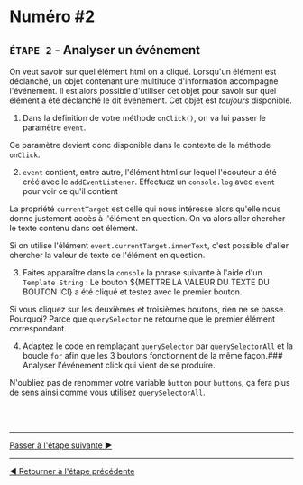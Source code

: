 # Numéro #2

## `ÉTAPE 2` - Analyser un événement
On veut savoir sur quel élément html on a cliqué. Lorsqu'un élément est déclanché, un objet contenant une multitude d'information accompagne l'événement. Il est alors possible d'utiliser cet objet pour savoir sur quel élément a été déclanché le dit événement. Cet objet est _toujours_ disponible.

1. Dans la définition de votre méthode `onClick()`, on va lui passer le paramètre `event`. 

Ce paramètre devient donc disponible dans le contexte de la méthode `onClick`.

2. `event` contient, entre autre, l'élément html sur lequel l'écouteur a été créé avec le `addEventListener`. Effectuez un `console.log` avec `event` pour voir ce qu'il contient

La propriété `currentTarget` est celle qui nous intéresse alors qu'elle nous donne justement accès à l'élément en question. On va alors aller chercher le texte contenu dans cet élément.

Si on utilise l'élément `event.currentTarget.innerText`, c'est possible d'aller chercher la valeur de texte de l'élément en question.

3. Faites apparaître dans la `console` la phrase suivante à l'aide d'un `Template String` : Le bouton ${METTRE LA VALEUR DU TEXTE DU BOUTON ICI} a été cliqué et testez avec le premier bouton.

Si vous cliquez sur les deuxièmes et troisièmes boutons, rien ne se passe. Pourquoi?
Parce que `querySelector` ne retourne que le premier élément correspondant.

4. Adaptez le code en remplaçant `querySelector` par `querySelectorAll` et la boucle `for` afin que les 3 boutons fonctionnent de la même façon.### Analyser l'événement click qui vient de se produire.

N'oubliez pas de renommer votre variable `button` pour `buttons`, ça fera plus de sens ainsi comme vous utilisez `querySelectorAll`.



<br><br><hr>

[Passer à l'étape suivante ▶](e.md)

<hr>

[◀ Retourner à l'étape précédente](c.md)
